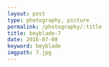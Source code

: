 ```yaml
---
layout: post
type: photography, picture
permalink: /photography/:title
title: beyblade-7
date: 2016-07-08
keyword: beyblade
imgpath: 7.jpg
---
```



